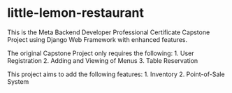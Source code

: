 # little-lemon-restaurant

This is the Meta Backend Developer Professional Certificate Capstone Project using Django Web Framework with enhanced features.

The original Capstone Project only requires the following:
    1. User Registration
    2. Adding and Viewing of Menus
    3. Table Reservation

This project aims to add the following features:
    1. Inventory 
    2. Point-of-Sale System